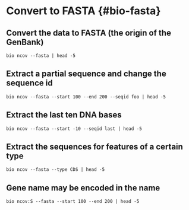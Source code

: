 # Convert to FASTA {#bio-fasta}


## Convert the data to FASTA (the origin of the GenBank)

```{bash, comment=NA}
bio ncov --fasta | head -5
```

## Extract a partial sequence and change the sequence id

```{bash, comment=NA}
bio ncov --fasta --start 100 --end 200 --seqid foo | head -5
```

## Extract the last ten DNA bases

```{bash, comment=NA}
bio ncov --fasta --start -10 --seqid last | head -5
```

## Extract the sequences for features of a certain type

```{bash, comment=NA}
bio ncov --fasta --type CDS | head -5
```

## Gene name may be encoded in the name

```{bash, comment=NA}
bio ncov:S --fasta --start 100 --end 200 | head -5
```
